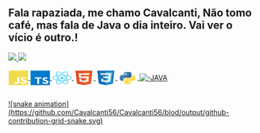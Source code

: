 ## Fala rapaziada, me chamo Cavalcanti, Não tomo café, mas fala de Java o dia inteiro. Vai ver o vício é outro.!

<div>
  <a href="https://github.com/Cavalcanti56">
  <img height="180em" src="https://github-readme-stats.vercel.app/api?username=Cavalcanti56&show_icons=true&theme=dark">
  <img height="180em" src="https://github-readme-stats.vercel.app/api/top-langs/?username=Cavalcanti56&hide_progress=true&theme=dark">
</div>



<div style="display: inline_block"><br>
  <img align="center" alt="-Js" height="30" width="40" src="https://raw.githubusercontent.com/devicons/devicon/master/icons/javascript/javascript-plain.svg">
  <img align="center" alt="-Ts" height="30" width="40" src="https://raw.githubusercontent.com/devicons/devicon/master/icons/typescript/typescript-plain.svg">
  <img align="center" alt="-React" height="30" width="40" src="https://raw.githubusercontent.com/devicons/devicon/master/icons/react/react-original.svg">
  <img align="center" alt="-HTML" height="30" width="40" src="https://raw.githubusercontent.com/devicons/devicon/master/icons/html5/html5-original.svg">
  <img align="center" alt="-CSS" height="30" width="40" src="https://raw.githubusercontent.com/devicons/devicon/master/icons/css3/css3-original.svg">
  <img align="center" alt="-Python" height="30" width="40" src="https://raw.githubusercontent.com/devicons/devicon/master/icons/python/python-original.svg">
  <img align="center" alt="-JAVA" height="30" width="40" src="https://cdn.jsdelivr.net/gh/devicons/devicon@latest/icons/java/java-plain.svg" >
</div>

##

<div>
![snake animation](https://github.com/Cavalcanti56/Cavalcanti56/blod/output/github-contribution-grid-snake.svg)
</div>

